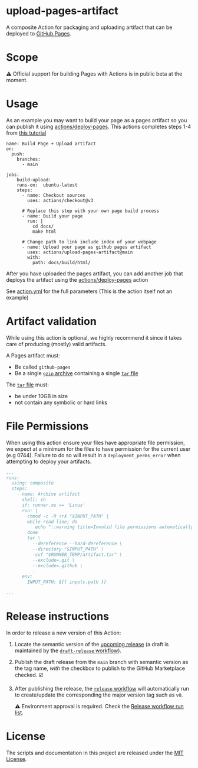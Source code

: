 # upload-pages-artifact

A composite Action for packaging and uploading artifact that can be deployed to [GitHub Pages][pages].

# Scope

⚠️ Official support for building Pages with Actions is in public beta at the moment.

# Usage
As an example you may want to build your page as a pages artifact so you can publish it using [actions/deploy-pages](https://github.com/actions/deploy-pages). This actions completes steps 1-4 from [this tutorial](https://docs.github.com/en/pages/getting-started-with-github-pages/configuring-a-publishing-source-for-your-github-pages-site#creating-a-custom-github-actions-workflow-to-publish-your-site)

```
name: Build Page + Upload artifact
on:
  push:
    branches:
      - main

jobs:
    build-upload:
    runs-on:  ubuntu-latest
    steps:
      - name: Checkout sources
        uses: actions/checkout@v3
        
      # Replace this step with your own page build process
      - name: Build your page
        run: |
          cd docs/
          make html

      # Change path to link include index of your webpage
      - name: Upload your page as github pages artifact
        uses: actions/upload-pages-artifact@main
        with:
          path: docs/build/html/
```
After you have uploaded the pages artifact, you can add another job that deploys the artifact using the [actions/deploy-pages](https://github.com/actions/deploy-pages) action

See [action.yml](action.yml) for the full parameters (This is the action itself not an example)

<!-- TODO: document custom workflow -->

# Artifact validation

While using this action is optional, we highly recommend it since it takes care of producing (mostly) valid artifacts.

A Pages artifact must:

- Be called `github-pages`
- Be a single [`gzip` archive][gzip] containing a single [`tar` file][tar]

The [`tar` file][tar] must:

- be under 10GB in size
- not contain any symbolic or hard links

# File Permissions

When using this action ensure your files have appropriate file permission, we expect at a minimum for the files to have permission for the current user (e.g 0744).
Failure to do so will result in a `deployment_perms_error` when attempting to deploy your artifacts.

```yaml
...
runs:
  using: composite
  steps:
    - name: Archive artifact
      shell: sh
      if: runner.os == 'Linux'
      run: |
        chmod -c -R +rX "$INPUT_PATH" |
        while read line; do
           echo "::warning title=Invalid file permissions automatically fixed::$line"
        done
        tar \
          --dereference --hard-dereference \
          --directory "$INPUT_PATH" \
          -cvf "$RUNNER_TEMP/artifact.tar" \
          --exclude=.git \
          --exclude=.github \
          .
      env:
        INPUT_PATH: ${{ inputs.path }}

...
```


# Release instructions

In order to release a new version of this Action:

1. Locate the semantic version of the [upcoming release][release-list] (a draft is maintained by the [`draft-release` workflow][draft-release]).

2. Publish the draft release from the `main` branch with semantic version as the tag name, _with_ the checkbox to publish to the GitHub Marketplace checked. :ballot_box_with_check:

3. After publishing the release, the [`release` workflow][release] will automatically run to create/update the corresponding the major version tag such as `v0`.

   ⚠️ Environment approval is required. Check the [Release workflow run list][release-workflow-runs].

# License

The scripts and documentation in this project are released under the [MIT License](LICENSE).

<!-- references -->
[pages]: https://pages.github.com
[release-list]: https://github.com/actions/upload-pages-artifact/releases
[draft-release]: .github/workflows/draft-release.yml
[release]: .github/workflows/release.yml
[release-workflow-runs]: https://github.com/actions/upload-pages-artifact/actions/workflows/release.yml
[gzip]: https://en.wikipedia.org/wiki/Gzip
[tar]: https://en.wikipedia.org/wiki/Tar_(computing)
